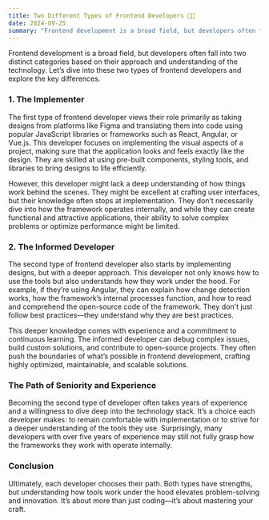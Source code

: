 ```yaml
---
title: Two Different Types of Frontend Developers 🙌🏻
date: 2024-09-25
summary: "Frontend development is a broad field, but developers often fall into two distinct categories based on their approach and understanding of the technology. Let’s dive into these two types of frontend developers and explore the key differences."
---
```


Frontend development is a broad field, but developers often fall into two distinct categories based on their approach and understanding of the technology. Let’s dive into these two types of frontend developers and explore the key differences.

### 1. The Implementer

The first type of frontend developer views their role primarily as taking designs from platforms like Figma and translating them into code using popular JavaScript libraries or frameworks such as React, Angular, or Vue.js. This developer focuses on implementing the visual aspects of a project, making sure that the application looks and feels exactly like the design. They are skilled at using pre-built components, styling tools, and libraries to bring designs to life efficiently.

However, this developer might lack a deep understanding of how things work behind the scenes. They might be excellent at crafting user interfaces, but their knowledge often stops at implementation. They don’t necessarily dive into how the framework operates internally, and while they can create functional and attractive applications, their ability to solve complex problems or optimize performance might be limited.

### 2. The Informed Developer

The second type of frontend developer also starts by implementing designs, but with a deeper approach. This developer not only knows how to use the tools but also understands how they work under the hood. For example, if they’re using Angular, they can explain how change detection works, how the framework’s internal processes function, and how to read and comprehend the open-source code of the framework. They don't just follow best practices—they understand why they are best practices.

This deeper knowledge comes with experience and a commitment to continuous learning. The informed developer can debug complex issues, build custom solutions, and contribute to open-source projects. They often push the boundaries of what’s possible in frontend development, crafting highly optimized, maintainable, and scalable solutions.

### The Path of Seniority and Experience

Becoming the second type of developer often takes years of experience and a willingness to dive deep into the technology stack. It’s a choice each developer makes: to remain comfortable with implementation or to strive for a deeper understanding of the tools they use. Surprisingly, many developers with over five years of experience may still not fully grasp how the frameworks they work with operate internally.

### Conclusion

Ultimately, each developer chooses their path. Both types have strengths, but understanding how tools work under the hood elevates problem-solving and innovation. It’s about more than just coding—it’s about mastering your craft.
